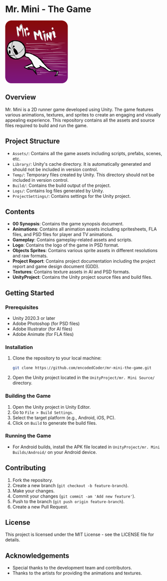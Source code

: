 # Mr. Mini - The Game

<img src="Logo/mr_Mini.png" alt="Mr. Mini Logo" width="200" height="200">

## Overview

Mr. Mini is a 2D runner game developed using Unity. The game features various animations, textures, and sprites to create an engaging and visually appealing experience. This repository contains all the assets and source files required to build and run the game.

## Project Structure

- `Assets/`: Contains all the game assets including scripts, prefabs, scenes, etc.
- `Library/`: Unity's cache directory. It is automatically generated and should not be included in version control.
- `Temp/`: Temporary files created by Unity. This directory should not be included in version control.
- `Build/`: Contains the build output of the project.
- `Logs/`: Contains log files generated by Unity.
- `ProjectSettings/`: Contains settings for the Unity project.

## Contents

- **00 Synopsis**: Contains the game synopsis document.
- **Animations**: Contains all animation assets including spritesheets, FLA files, and PSD files for player and TV animations.
- **Gameplay**: Contains gameplay-related assets and scripts.
- **Logo**: Contains the logo of the game in PSD format.
- **Objects Sprites**: Contains various sprite assets in different resolutions and raw formats.
- **Project Report**: Contains project documentation including the project report and game design document (GDD).
- **Textures**: Contains texture assets in AI and PSD formats.
- **UnityProject**: Contains the Unity project source files and build files.

## Getting Started

### Prerequisites

- Unity 2020.3 or later
- Adobe Photoshop (for PSD files)
- Adobe Illustrator (for AI files)
- Adobe Animate (for FLA files)

### Installation

1. Clone the repository to your local machine:
   ```sh
   git clone https://github.com/encodedCoder/mr-mini-the-game.git
   ```
2. Open the Unity project located in the `UnityProject/mr. Mini Source/` directory.

### Building the Game

1. Open the Unity project in Unity Editor.
2. Go to `File > Build Settings`.
3. Select the target platform (e.g., Android, iOS, PC).
4. Click on `Build` to generate the build files.

### Running the Game

- For Android builds, install the APK file located in `UnityProject/mr. Mini Builds/Android/` on your Android device.

## Contributing

1. Fork the repository.
2. Create a new branch (`git checkout -b feature-branch`).
3. Make your changes.
4. Commit your changes (`git commit -am 'Add new feature'`).
5. Push to the branch (`git push origin feature-branch`).
6. Create a new Pull Request.

## License

This project is licensed under the MIT License - see the LICENSE file for details.

## Acknowledgements

- Special thanks to the development team and contributors.
- Thanks to the artists for providing the animations and textures.
